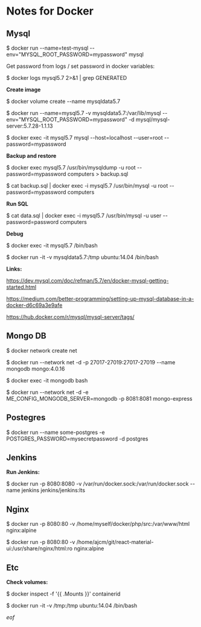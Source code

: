 # Notes for Docker

## Mysql

$ docker run  --name=test-mysql --env="MYSQL_ROOT_PASSWORD=mypassword" mysql

Get password  from logs / set  password in docker variables:

$ docker logs mysql5.7  2>&1 | grep GENERATED


**Create image**

$ docker volume create --name mysqldata5.7 

$ docker run --name=mysql5.7  -v mysqldata5.7:/var/lib/mysql --env="MYSQL_ROOT_PASSWORD=mypassword" -d mysql/mysql-server:5.7.28-1.1.13

$ docker exec -it mysql5.7  mysql --host=localhost --user=root --password=mypassword 


**Backup and restore**

$ docker exec mysql5.7 /usr/bin/mysqldump -u root --password=mypassword computers > backup.sql

$ cat backup.sql | docker exec -i mysql5.7 /usr/bin/mysql -u root --password=mypassword computers

**Run SQL**

$ cat data.sql  | docker exec  -i  mysql5.7 /usr/bin/mysql -u user --password=password  computers

**Debug**

$ docker exec -it mysql5.7  /bin/bash

$ docker run -it -v mysqldata5.7:/tmp ubuntu:14.04 /bin/bash

**Links:**

https://dev.mysql.com/doc/refman/5.7/en/docker-mysql-getting-started.html

https://medium.com/better-programming/setting-up-mysql-database-in-a-docker-d6c69a3e9afe

https://hub.docker.com/r/mysql/mysql-server/tags/


## Mongo DB

$ docker network create net

$ docker run --network net -d -p 27017-27019:27017-27019 --name mongodb mongo:4.0.16

$ docker exec -it mongodb bash

$ docker run --network net  -d -e ME_CONFIG_MONGODB_SERVER=mongodb -p 8081:8081 mongo-express

## Postegres 

$ docker run --name some-postgres -e POSTGRES_PASSWORD=mysecretpassword -d postgres

## Jenkins

**Run Jenkins:**

$ docker run -p 8080:8080   -v /var/run/docker.sock:/var/run/docker.sock  --name jenkins jenkins/jenkins:lts

## Nginx

$ docker run -p 8080:80  -v /home/myself/docker/php/src:/var/www/html nginx:alpine

$ docker run -p 8080:80  -v /home/ajcm/git/react-material-ui:/usr/share/nginx/html:ro nginx:alpine

## Etc

**Check volumes:**

$ docker inspect -f '{{ .Mounts }}' containerid

$ docker run -it -v /tmp:/tmp ubuntu:14.04 /bin/bash


*eof*
